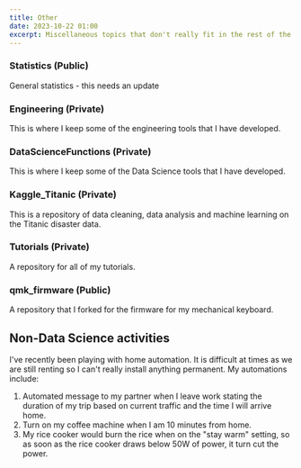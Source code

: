 ```yaml
---
title: Other
date: 2023-10-22 01:00
excerpt: Miscellaneous topics that don't really fit in the rest of the categories
---
```

### Statistics (Public)
General statistics - this needs an update

### Engineering (Private)
This is where I keep some of the engineering tools that I have developed. 

### DataScienceFunctions (Private)
This is where I keep some of the Data Science tools that I have developed. 

### Kaggle_Titanic (Private)
This is a repository of data cleaning, data analysis and machine learning on the Titanic disaster data.

### Tutorials (Private)
A repository for all of my tutorials.

### qmk_firmware (Public)
A repository that I forked for the firmware for my mechanical keyboard.

## Non-Data Science activities
I've recently been playing with home automation. It is difficult at times as we are still renting so I can't really install anything permanent. My automations include:
1. Automated message to my partner when I leave work stating the duration of my trip based on current traffic and the time I will arrive home.
2. Turn on my coffee machine when I am 10 minutes from home.
3. My rice cooker would burn the rice when on the "stay warm" setting, so as soon as the rice cooker draws below 50W of power, it turn cut the power.
